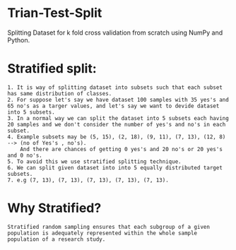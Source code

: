 # Trian-Test-Split
Splitting Dataset for k fold cross validation from scratch using NumPy and Python.

# Stratified split: 
    1. It is way of splitting dataset into subsets such that each subset has same distribution of classes.
    2. For suppose let's say we have dataset 100 samples with 35 yes's and 65 no's as a targer values, and let's say we want to devide dataset into 5 subsets.
    3. In a normal way we can split the dataset into 5 subsets each having 20 samples and we don't consider the number of yes's and no's in each subset.
    4. Example subsets may be (5, 15), (2, 18), (9, 11), (7, 13), (12, 8) --> (no of Yes's , no's). 
        And there are chances of getting 0 yes's and 20 no's or 20 yes's and 0 no's.
    5. To avoid this we use stratified splitting technique.
    6. We can split given dataset into into 5 equally distributed target subsets.
    7. e.g (7, 13), (7, 13), (7, 13), (7, 13), (7, 13).
# Why Stratified?
    Stratified random sampling ensures that each subgroup of a given population is adequately represented within the whole sample population of a research study.
    

